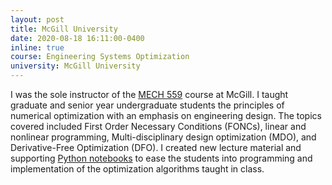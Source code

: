 ```yaml
---
layout: post
title: McGill University
date: 2020-08-18 16:11:00-0400
inline: true
course: Engineering Systems Optimization
university: McGill University
---
```


I was the sole instructor of the <a href="https://www.mcgill.ca/study/2020-2021/courses/mech-559" target="_blank">MECH 559</a> course at McGill. I taught graduate and senior year undergraduate students the principles of numerical optimization with an emphasis on engineering design. The topics covered included First Order Necessary Conditions (FONCs), linear and nonlinear programming, Multi-disciplinary design optimization (MDO), and Derivative-Free Optimization (DFO). I created new lecture material and supporting <a href="https://github.com/khbalhandawi/MECH559_notebooks" target="_blank">Python notebooks</a> to ease the students into programming and implementation of the optimization algorithms taught in class.